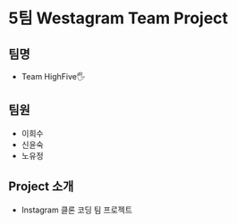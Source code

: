 # 5팀 Westagram Team Project

## 팀명

- Team HighFive🖐

## 팀원

- 이희수
- 신윤숙
- 노유정

## Project 소개

- Instagram 클론 코딩 팀 프로젝트
